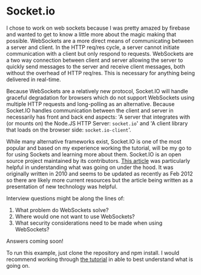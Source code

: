# Socket.io
I chose to work on web sockets because I was pretty amazed by firebase and wanted to get to know a little more
about the magic making that possible. WebSockets are a more direct means of communicating between a server and client.
In the HTTP req/res cycle, a server cannot initiate communication with a client but only respond to requests. WebSockets are
a two way connection between client and server allowing the server to quickly send messages to the server and receive client
messages, both without the overhead of HTTP req/res. This is necessary for anything being delivered in real-time.

Because WebSockets are a relatively new protocol, Socket.IO will handle graceful degradation for browsers which do not support WebSockets using multiple HTTP requests and long-polling  as an alternative. Because Socket.IO handles communication between the client and server in necessarily has front and back end aspects: 'A server that integrates with (or mounts on) the Node.JS HTTP Server: `socket.io`' and 'A client library that loads on the browser side: `socket.io-client`'.

While many alternative frameworks exist, Socket.IO is one of the most popular and based on my experience working the tutorial,
will be my go to for using Sockets and learning more about them. Socket.IO is an open source project maintained by its contributors. [This article](http://www.html5rocks.com/en/tutorials/websockets/basics/) was particularly helpful in understanding what was going on under the hood. It was originally written in 2010 and seems to be updated as recently as Feb 2012 so there are likely more current resources but the article being written as a presentation of new technology was helpful.

Interview questions might be along the lines of:
1. What problem do WebSockets solve?
2. Where would one not want to use WebSockets?
3. What security considerations need to be made when using WebSockets?

Answers coming soon!

To run this example, just clone the repository and npm install. I would recommend working through [the tutorial](http://socket.io/get-started/chat/) in able to best understand what is going on.
